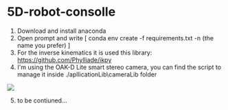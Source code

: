 # 5D-robot-consolle

1) Download and install anaconda
2) Open prompt and write [ conda env create -f requirements.txt -n (the name you prefer) ]
3) For the inverse kinematics it is used this library: https://github.com/Phylliade/ikpy
4) I'm using the OAK-D Lite smart stereo camera, you can find the script to manage it inside ./apllicationLib\\cameraLib folder

![](https://github.com/AntonioConsiglio/5D-robot-consolle/blob/main/images/example-oak-d-lite.gif)

5) to be contiuned...

